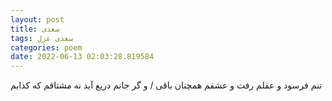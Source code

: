 ```yaml
---
layout: post
title: سعدی
tags: سعدی غزل
categories: poem
date: 2022-06-13 02:03:28.819584
---
```


تنم فرسود و عقلم رفت و عشقم همچنان باقی / و گر جانم دریغ آید نه مشتاقم که کذابم